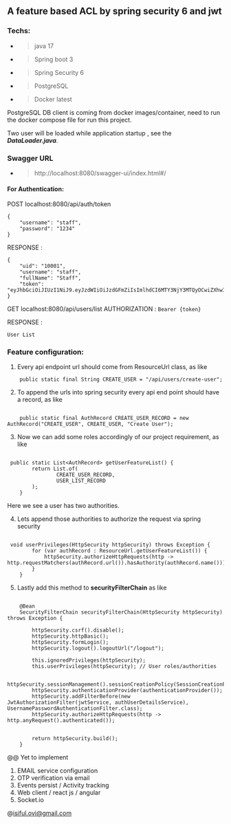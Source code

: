 ## A feature based ACL by spring security 6 and jwt

### Techs:
- > java 17
- > Spring boot 3
- > Spring Security 6
- > PostgreSQL  
- > Docker latest

PostgreSQL DB client is coming from docker images/container, need to run the docker compose file for run this project.

Two user will be loaded while application startup , see the ***DataLoader.java***.


### Swagger URL 
- > http://localhost:8080/swagger-ui/index.html#/

#### For Authentication:

POST localhost:8080/api/auth/token

```agsl
{
    "username": "staff",
    "password": "1234"
}

```

RESPONSE :

```agsl
{
    "uid": "10001",
    "username": "staff",
    "fullName": "Staff",
    "token": "eyJhbGciOiJIUzI1NiJ9.eyJzdWIiOiJzdGFmZiIsImlhdCI6MTY3NjY3MTQyOCwiZXhwIjoxNjc2NjczMjI4fQ.dvLxIadKDzVsc7428gFDcODNxo3ojfhDfjH8wyl_faE"
}
```

GET localhost:8080/api/users/list
AUTHORIZATION : `Bearer {token}`


RESPONSE : 
```agsl
User List
```

### Feature configuration:

1. Every api endpoint url should come from ResourceUrl class, as like

```agsl
    public static final String CREATE_USER = "/api/users/create-user";

```

2. To append the urls into spring security every api end point should have a record, as like

```agsl

    public static final AuthRecord CREATE_USER_RECORD = new AuthRecord("CREATE_USER", CREATE_USER, "Create User");

```

3. Now we can add some roles accordingly of our project requirement, as like

```agsl

 public static List<AuthRecord> getUserFeatureList() {
        return List.of(
                CREATE_USER_RECORD,
                USER_LIST_RECORD
        );
    }
```

Here we see a user has two authorities.

4. Lets append those authorities to authorize the request via spring security

```agsl

 void userPrivileges(HttpSecurity httpSecurity) throws Exception {
        for (var authRecord : ResourceUrl.getUserFeatureList()) {
            httpSecurity.authorizeHttpRequests(http -> http.requestMatchers(authRecord.url()).hasAuthority(authRecord.name()));
        }
    }
```

5. Lastly add this method to **securityFilterChain** as like

```agsl

    @Bean
    SecurityFilterChain securityFilterChain(HttpSecurity httpSecurity) throws Exception {

        httpSecurity.csrf().disable();
        httpSecurity.httpBasic();
        httpSecurity.formLogin();
        httpSecurity.logout().logoutUrl("/logout");

        this.ignoredPrivileges(httpSecurity);
        this.userPrivileges(httpSecurity); // User roles/authorities

        httpSecurity.sessionManagement().sessionCreationPolicy(SessionCreationPolicy.STATELESS);
        httpSecurity.authenticationProvider(authenticationProvider());
        httpSecurity.addFilterBefore(new JwtAuthorizationFilter(jwtService, authUserDetailsService), UsernamePasswordAuthenticationFilter.class);
        httpSecurity.authorizeHttpRequests(http -> http.anyRequest().authenticated());


        return httpSecurity.build();
    }
```

@@ Yet to implement
1. EMAIL service configuration
2. OTP verification via email
3. Events persist / Activity tracking
4. Web client / react js / angular
5. Socket.io

@isiful.ovi@gmail.com 